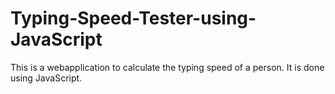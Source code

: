 # Typing-Speed-Tester-using-JavaScript

This is a webapplication to calculate the typing speed of a person. It is done using JavaScript.
